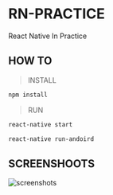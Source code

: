 # RN-PRACTICE
React Native In Practice

## HOW TO

> INSTALL

```bash
npm install
```

> RUN

```bash
react-native start
```

```bash
react-native run-andoird
```

## SCREENSHOOTS
![screenshots](/screen_shots/Screenshot_1477898670.png)
